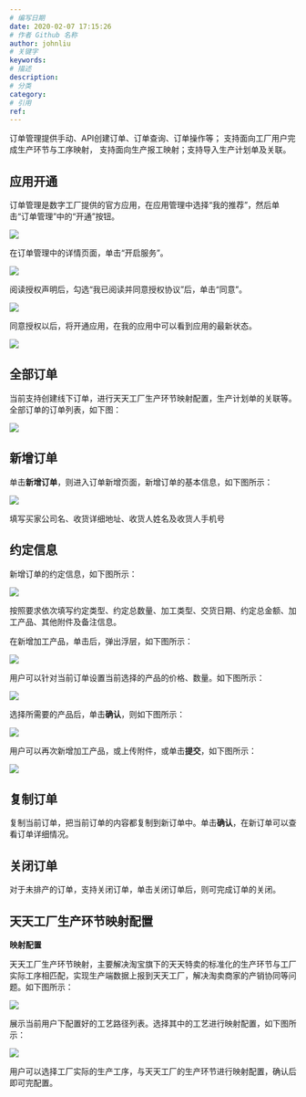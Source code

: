 ```yaml
---
# 编写日期
date: 2020-02-07 17:15:26
# 作者 Github 名称
author: johnliu
# 关键字
keywords:
# 描述
description:
# 分类
category: 
# 引用
ref:
---
```


订单管理提供手动、API创建订单、订单查询、订单操作等； 支持面向工厂用户完成生产环节与工序映射， 支持面向生产报工映射；支持导入生产计划单及关联。

## 应用开通

订单管理是数字工厂提供的官方应用，在应用管理中选择“我的推荐”，然后单击“订单管理”中的“开通”按钮。

![](https://static-aliyun-doc.oss-cn-hangzhou.aliyuncs.com/assets/img/zh-CN/3380779851/p53456.png)

在订单管理中的详情页面，单击“开启服务”。

![](https://static-aliyun-doc.oss-cn-hangzhou.aliyuncs.com/assets/img/zh-CN/3380779851/p53457.png)

阅读授权声明后，勾选“我已阅读并同意授权协议”后，单击“同意”。

![](https://static-aliyun-doc.oss-cn-hangzhou.aliyuncs.com/assets/img/zh-CN/4380779851/p53458.png)

同意授权以后，将开通应用，在我的应用中可以看到应用的最新状态。

![](https://static-aliyun-doc.oss-cn-hangzhou.aliyuncs.com/assets/img/zh-CN/4380779851/p53459.png)

## 全部订单

当前支持创建线下订单，进行天天工厂生产环节映射配置，生产计划单的关联等。全部订单的订单列表，如下图：

![](https://static-aliyun-doc.oss-cn-hangzhou.aliyuncs.com/assets/img/zh-CN/4380779851/p53462.png)

## 新增订单

单击**新增订单**，则进入订单新增页面，新增订单的基本信息，如下图所示：

![](https://static-aliyun-doc.oss-cn-hangzhou.aliyuncs.com/assets/img/zh-CN/4380779851/p53464.png)

填写买家公司名、收货详细地址、收货人姓名及收货人手机号

## 约定信息

新增订单的约定信息，如下图所示：

![](https://static-aliyun-doc.oss-cn-hangzhou.aliyuncs.com/assets/img/zh-CN/4380779851/p53467.png)

按照要求依次填写约定类型、约定总数量、加工类型、交货日期、约定总金额、加工产品、其他附件及备注信息。

在新增加工产品，单击后，弹出浮层，如下图所示：

![](https://static-aliyun-doc.oss-cn-hangzhou.aliyuncs.com/assets/img/zh-CN/5380779851/p53468.png)

用户可以针对当前订单设置当前选择的产品的价格、数量。如下图所示：

![](https://static-aliyun-doc.oss-cn-hangzhou.aliyuncs.com/assets/img/zh-CN/5380779851/p53471.png)

选择所需要的产品后，单击**确认**，则如下图所示：

![](https://static-aliyun-doc.oss-cn-hangzhou.aliyuncs.com/assets/img/zh-CN/5380779851/p53473.png)

用户可以再次新增加工产品，或上传附件，或单击**提交**，如下图所示：

![](https://static-aliyun-doc.oss-cn-hangzhou.aliyuncs.com/assets/img/zh-CN/5380779851/p53475.png)

## 复制订单

复制当前订单，把当前订单的内容都复制到新订单中。单击**确认**，在新订单可以查看订单详细情况。

## 关闭订单

对于未排产的订单，支持关闭订单，单击关闭订单后，则可完成订单的关闭。

## 天天工厂生产环节映射配置

**映射配置**

天天工厂生产环节映射，主要解决淘宝旗下的天天特卖的标准化的生产环节与工厂实际工序相匹配，实现生产端数据上报到天天工厂，解决淘卖商家的产销协同等问题。如下图所示：

![](https://static-aliyun-doc.oss-cn-hangzhou.aliyuncs.com/assets/img/zh-CN/5380779851/p53477.png)

展示当前用户下配置好的工艺路径列表。选择其中的工艺进行映射配置，如下图所示：

![](https://static-aliyun-doc.oss-cn-hangzhou.aliyuncs.com/assets/img/zh-CN/6380779851/p53478.png)

用户可以选择工厂实际的生产工序，与天天工厂的生产环节进行映射配置，确认后即可完配置。
